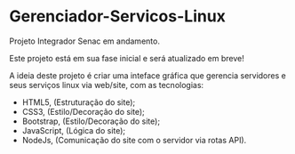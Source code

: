 # Gerenciador-Servicos-Linux
Projeto Integrador Senac em andamento.

Este projeto está em sua fase inicial e será atualizado em breve!

A ideia deste projeto é criar uma inteface gráfica que gerencia servidores e seus serviços linux via web/site, com as tecnologias:
- HTML5, (Estruturação do site);
- CSS3, (Estilo/Decoração do site); 
- Bootstrap, (Estilo/Decoração do site);
- JavaScript, (Lógica do site);
- NodeJs, (Comunicação do site com o servidor via rotas API).
